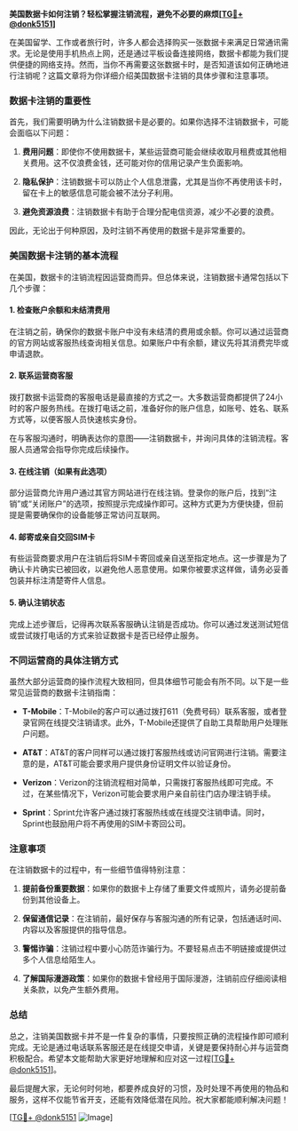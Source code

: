**美国数据卡如何注销？轻松掌握注销流程，避免不必要的麻烦[[TG💪+ @donk5151](https://t.me/s/donk5151)]**

在美国留学、工作或者旅行时，许多人都会选择购买一张数据卡来满足日常通讯需求。无论是使用手机热点上网，还是通过平板设备连接网络，数据卡都能为我们提供便捷的网络支持。然而，当你不再需要这张数据卡时，是否知道该如何正确地进行注销呢？这篇文章将为你详细介绍美国数据卡注销的具体步骤和注意事项。

### 数据卡注销的重要性

首先，我们需要明确为什么注销数据卡是必要的。如果你选择不注销数据卡，可能会面临以下问题：

1. **费用问题**：即使你不使用数据卡，某些运营商可能会继续收取月租费或其他相关费用。这不仅浪费金钱，还可能对你的信用记录产生负面影响。
   
2. **隐私保护**：注销数据卡可以防止个人信息泄露，尤其是当你不再使用该卡时，留在卡上的敏感信息可能会被不法分子利用。

3. **避免资源浪费**：注销数据卡有助于合理分配电信资源，减少不必要的浪费。

因此，无论出于何种原因，及时注销不再使用的数据卡是非常重要的。

### 美国数据卡注销的基本流程

在美国，数据卡的注销流程因运营商而异。但总体来说，注销数据卡通常包括以下几个步骤：

#### 1. **检查账户余额和未结清费用**
在注销之前，确保你的数据卡账户中没有未结清的费用或余额。你可以通过运营商的官方网站或客服热线查询相关信息。如果账户中有余额，建议先将其消费完毕或申请退款。

#### 2. **联系运营商客服**
拨打数据卡运营商的客服电话是最直接的方式之一。大多数运营商都提供了24小时的客户服务热线。在拨打电话之前，准备好你的账户信息，如账号、姓名、联系方式等，以便客服人员快速核实身份。

在与客服沟通时，明确表达你的意图——注销数据卡，并询问具体的注销流程。客服人员通常会指导你完成后续操作。

#### 3. **在线注销（如果有此选项）**
部分运营商允许用户通过其官方网站进行在线注销。登录你的账户后，找到“注销”或“关闭账户”的选项，按照提示完成操作即可。这种方式更为方便快捷，但前提是需要确保你的设备能够正常访问互联网。

#### 4. **邮寄或亲自交回SIM卡**
有些运营商要求用户在注销后将SIM卡寄回或亲自送至指定地点。这一步骤是为了确认卡片确实已被回收，以避免他人恶意使用。如果你被要求这样做，请务必妥善包装并标注清楚寄件人信息。

#### 5. **确认注销状态**
完成上述步骤后，记得再次联系客服确认注销是否成功。你可以通过发送测试短信或尝试拨打电话的方式来验证数据卡是否已经停止服务。

### 不同运营商的具体注销方式

虽然大部分运营商的操作流程大致相同，但具体细节可能会有所不同。以下是一些常见运营商的数据卡注销指南：

- **T-Mobile**：T-Mobile的客户可以通过拨打611（免费号码）联系客服，或者登录官网在线提交注销请求。此外，T-Mobile还提供了自助工具帮助用户处理账户问题。

- **AT&T**：AT&T的客户同样可以通过拨打客服热线或访问官网进行注销。需要注意的是，AT&T可能会要求用户提供身份证明文件以验证身份。

- **Verizon**：Verizon的注销流程相对简单，只需拨打客服热线即可完成。不过，在某些情况下，Verizon可能会要求用户亲自前往门店办理注销手续。

- **Sprint**：Sprint允许客户通过拨打客服热线或在线提交注销申请。同时，Sprint也鼓励用户将不再使用的SIM卡寄回公司。

### 注意事项

在注销数据卡的过程中，有一些细节值得特别注意：

1. **提前备份重要数据**：如果你的数据卡上存储了重要文件或照片，请务必提前备份到其他设备上。

2. **保留通信记录**：在注销前，最好保存与客服沟通的所有记录，包括通话时间、内容以及客服提供的指导信息。

3. **警惕诈骗**：注销过程中要小心防范诈骗行为。不要轻易点击不明链接或提供过多个人信息给陌生人。

4. **了解国际漫游政策**：如果你的数据卡曾经用于国际漫游，注销前应仔细阅读相关条款，以免产生额外费用。

### 总结

总之，注销美国数据卡并不是一件复杂的事情，只要按照正确的流程操作即可顺利完成。无论是通过电话联系客服还是在线提交申请，关键是要保持耐心并与运营商积极配合。希望本文能帮助大家更好地理解和应对这一过程[[TG💪+ @donk5151](https://t.me/s/donk5151)]。

最后提醒大家，无论何时何地，都要养成良好的习惯，及时处理不再使用的物品和服务，这样不仅能节省开支，还能有效降低潜在风险。祝大家都能顺利解决问题！

[[TG💪+ @donk5151](https://t.me/s/donk5151) ![Image](https://i.postimg.cc/rwNCRYN7/Snipaste-2025-04-30-17-27-05.png)]